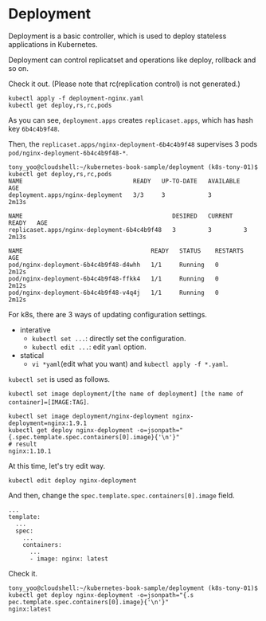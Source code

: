 # Deployment

Deployment is a basic controller, which is used to deploy stateless applications in Kubernetes.

Deployment can control replicatset and operations like deploy, rollback and so on.

Check it out. (Please note that rc(replication control) is not generated.)
```
kubectl apply -f deployment-nginx.yaml
kubectl get deploy,rs,rc,pods
```

As you can see, `deployment.apps` creates `replicaset.apps`, which has hash key `6b4c4b9f48`.

Then, the `replicaset.apps/nginx-deployment-6b4c4b9f48` supervises 3 pods `pod/nginx-deployment-6b4c4b9f48-*`.

```
tony_yoo@cloudshell:~/kubernetes-book-sample/deployment (k8s-tony-01)$ kubectl get deploy,rs,rc,pods                       
NAME                               READY   UP-TO-DATE   AVAILABLE   AGE
deployment.apps/nginx-deployment   3/3     3            3           2m13s

NAME                                          DESIRED   CURRENT   READY   AGE
replicaset.apps/nginx-deployment-6b4c4b9f48   3         3         3       2m13s

NAME                                    READY   STATUS    RESTARTS   AGE
pod/nginx-deployment-6b4c4b9f48-d4whh   1/1     Running   0          2m12s
pod/nginx-deployment-6b4c4b9f48-ffkk4   1/1     Running   0          2m12s
pod/nginx-deployment-6b4c4b9f48-v4q4j   1/1     Running   0          2m12s
```

For k8s, there are 3 ways of updating configuration settings.

* interative 
  * `kubectl set ...`: directly set the configuration.
  * `kubectl edit ...`: edit `yaml` option.
* statical
  * `vi *yaml`(edit what you want) and `kubectl apply -f *.yaml`.

`kubectl set` is used as follows.

`kubectl set image deployment/[the name of deployment] [the name of container]=[IMAGE:TAG]`.

```
kubectl set image deployment/nginx-deployment nginx-deployment=nginx:1.9.1
kubectl get deploy nginx-deployment -o=jsonpath="{.spec.template.spec.containers[0].image}{'\n'}"
# result
nginx:1.10.1
```

At this time, let's try edit way.

```
kubectl edit deploy nginx-deployment
```

And then, change the `spec.template.spec.containers[0].image` field.
```
...
template:
  ...
  spec:
    ...
    containers:
      ...
      - image: nginx: latest
```

Check it.
```
tony_yoo@cloudshell:~/kubernetes-book-sample/deployment (k8s-tony-01)$ kubectl get deploy nginx-deployment -o=jsonpath="{.s
pec.template.spec.containers[0].image}{'\n'}"
nginx:latest
``` 
